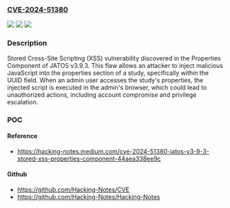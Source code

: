 ### [CVE-2024-51380](https://cve.mitre.org/cgi-bin/cvename.cgi?name=CVE-2024-51380)
![](https://img.shields.io/static/v1?label=Product&message=n%2Fa&color=blue)
![](https://img.shields.io/static/v1?label=Version&message=n%2Fa&color=blue)
![](https://img.shields.io/static/v1?label=Vulnerability&message=n%2Fa&color=brighgreen)

### Description

Stored Cross-Site Scripting (XSS) vulnerability discovered in the Properties Component of JATOS v3.9.3. This flaw allows an attacker to inject malicious JavaScript into the properties section of a study, specifically within the UUID field. When an admin user accesses the study's properties, the injected script is executed in the admin's browser, which could lead to unauthorized actions, including account compromise and privilege escalation.

### POC

#### Reference
- https://hacking-notes.medium.com/cve-2024-51380-jatos-v3-9-3-stored-xss-properties-component-44aea338ee9c

#### Github
- https://github.com/Hacking-Notes/CVE
- https://github.com/Hacking-Notes/Hacking-Notes

